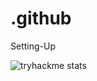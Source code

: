 # .github
Setting-Up


![tryhackme stats](https://raw.githubusercontent.com/H4K3R9S/H4K3R9S/master/assets/mrrobot.svg)
